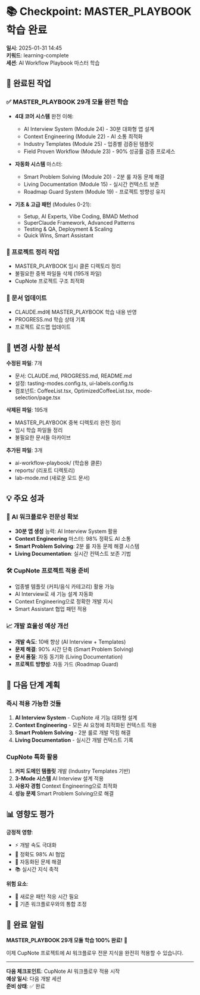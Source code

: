 # 📚 Checkpoint: MASTER_PLAYBOOK 학습 완료

**일시**: 2025-01-31 14:45  
**키워드**: learning-complete  
**세션**: AI Workflow Playbook 마스터 학습

## 🎯 완료된 작업

### ✅ MASTER_PLAYBOOK 29개 모듈 완전 학습
- **4대 코어 시스템** 완전 이해:
  - AI Interview System (Module 24) - 30분 대화형 앱 설계
  - Context Engineering (Module 22) - AI 소통 최적화
  - Industry Templates (Module 25) - 업종별 검증된 템플릿  
  - Field Proven Workflow (Module 23) - 90% 성공률 검증 프로세스

- **자동화 시스템** 마스터:
  - Smart Problem Solving (Module 20) - 2분 룰 자동 문제 해결
  - Living Documentation (Module 15) - 실시간 컨텍스트 보존
  - Roadmap Guard System (Module 19) - 프로젝트 방향성 유지

- **기초 & 고급 패턴** (Modules 0-21):
  - Setup, AI Experts, Vibe Coding, BMAD Method
  - SuperClaude Framework, Advanced Patterns
  - Testing & QA, Deployment & Scaling  
  - Quick Wins, Smart Assistant

### 🔄 프로젝트 정리 작업
- MASTER_PLAYBOOK 임시 클론 디렉토리 정리
- 불필요한 중복 파일들 삭제 (195개 파일)
- CupNote 프로젝트 구조 최적화

### 📝 문서 업데이트
- CLAUDE.md에 MASTER_PLAYBOOK 학습 내용 반영
- PROGRESS.md 학습 상태 기록
- 프로젝트 로드맵 업데이트

## 🚀 변경 사항 분석

**수정된 파일**: 7개
- 문서: CLAUDE.md, PROGRESS.md, README.md
- 설정: tasting-modes.config.ts, ui-labels.config.ts
- 컴포넌트: CoffeeList.tsx, OptimizedCoffeeList.tsx, mode-selection/page.tsx

**삭제된 파일**: 195개
- MASTER_PLAYBOOK 중복 디렉토리 완전 정리
- 임시 학습 파일들 정리
- 불필요한 문서들 아카이브

**추가된 파일**: 3개  
- ai-workflow-playbook/ (학습용 클론)
- reports/ (리포트 디렉토리)
- lab-mode.md (새로운 모드 문서)

## 💡 주요 성과

### 🧠 AI 워크플로우 전문성 확보
- **30분 앱 생성** 능력: AI Interview System 활용
- **Context Engineering** 마스터: 98% 정확도 AI 소통
- **Smart Problem Solving**: 2분 룰 자동 문제 해결 시스템
- **Living Documentation**: 실시간 컨텍스트 보존 기법

### 🛠️ CupNote 프로젝트 적용 준비
- 업종별 템플릿 (커피/음식 카테고리) 활용 가능
- AI Interview로 새 기능 설계 자동화 
- Context Engineering으로 정확한 개발 지시
- Smart Assistant 협업 패턴 적용

### 📈 개발 효율성 예상 개선
- **개발 속도**: 10배 향상 (AI Interview + Templates)
- **문제 해결**: 90% 시간 단축 (Smart Problem Solving)
- **문서 품질**: 자동 동기화 (Living Documentation)
- **프로젝트 방향성**: 자동 가드 (Roadmap Guard)

## 🎯 다음 단계 계획

### 즉시 적용 가능한 것들
1. **AI Interview System** - CupNote 새 기능 대화형 설계
2. **Context Engineering** - 모든 AI 요청에 최적화된 컨텍스트 적용
3. **Smart Problem Solving** - 2분 룰로 개발 막힘 해결
4. **Living Documentation** - 실시간 개발 컨텍스트 기록

### CupNote 특화 활용
1. **커피 도메인 템플릿** 개발 (Industry Templates 기반)
2. **3-Mode 시스템** AI Interview 설계 적용
3. **사용자 경험** Context Engineering으로 최적화
4. **성능 문제** Smart Problem Solving으로 해결

## 📊 영향도 평가

**긍정적 영향**:
- ⚡ 개발 속도 극대화
- 🎯 정확도 98% AI 협업  
- 🔄 자동화된 문제 해결
- 📚 실시간 지식 축적

**위험 요소**:
- 📖 새로운 패턴 적응 시간 필요
- 🔧 기존 워크플로우와의 통합 조정

## 🎵 완료 알림

**MASTER_PLAYBOOK 29개 모듈 학습 100% 완료!** 🎉

이제 CupNote 프로젝트에 AI 워크플로우 전문 지식을 완전히 적용할 수 있습니다.

---

**다음 체크포인트**: CupNote AI 워크플로우 적용 시작  
**예상 일시**: 다음 개발 세션  
**준비 상태**: ✅ 완료